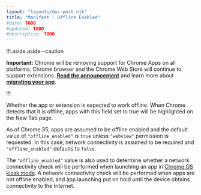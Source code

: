 ```yaml
---
layout: "layouts/doc-post.njk"
title: "Manifest - Offline Enabled"
#date: TODO
#updated: TODO
#description: TODO
---
```


!!!.aside.aside--caution

**Important:** Chrome will be removing support for Chrome Apps on all platforms. Chrome browser and
the Chrome Web Store will continue to support extensions. [**Read the announcement**][1] and learn
more about [**migrating your app**][2].

!!!

Whether the app or extension is expected to work offline. When Chrome detects that it is offline,
apps with this field set to true will be highlighted on the New Tab page.

As of Chrome 35, apps are assumed to be offline enabled and the default value of `"offline_enabled"`
is `true` unless `"webview"` permission is requested. In this case, network connectivity is assumed
to be required and `"offline_enabled"` defaults to `false`.

The `"offline_enabled"` value is also used to determine whether a network connectivity check will be
performed when launching an app in [Chrome OS kiosk mode][3]. A network connectivity check will be
performed when apps are not offline enabled, and app launching put on hold until the device obtains
connectivity to the Internet.

[1]: https://blog.chromium.org/2020/01/moving-forward-from-chrome-apps.html
[2]: https://developers.chrome.com/apps/migration
[3]: /apps/manifest/kiosk_enabled
